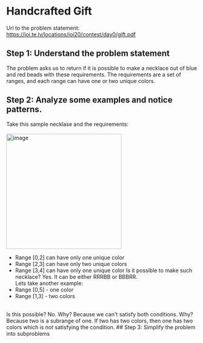 # Handcrafted Gift
Url to the problem statement: https://ioi.te.lv/locations/ioi20/contest/day0/gift.pdf
## Step 1: Understand the problem statement
The problem asks us to return if it is possible to make a necklace out of blue and red beads with these requirements. The requirements are a set of ranges, and each range can have one or two unique colors.<br>
## Step 2: Analyze some examples and notice patterns.
Take this sample necklase and the requirements:<br>
<br>
<img width="304" alt="image" src="https://github.com/N4m3N1ck/Competitive-Programming.md/assets/138298706/af62b307-5cc7-4d14-89dd-cd0f7a933f68"> <br>
- Range [0,2] can have only one unique color
- Range [2,3] can have only two unique colors
- Range [3,4] can have only one unique color
Is it possible to make such necklace? Yes. It can be either RRRBB or BBBRR. <br>
Lets take another example:
- Range [0,5] - one color
- Range [1,3] - two colors
<br>
Is this possible? No. Why? Because we can't satisfy both conditions. Why? Because two is a subrange of one. If two has two colors, then one has two colors which is not satisfying the condition.
## Step 3: Simplify the problem into subproblems
